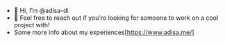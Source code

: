 - 👋 Hi, I’m @adisa-di
- 💞️ Feel free to reach out if you're looking for someone to work on a cool project with!
- Some more info about my experiences[https://www.adisa.me/]

<!---
adisa-di/adisa-di is a ✨ special ✨ repository because its `README.md` (this file) appears on your GitHub profile.
You can click the Preview link to take a look at your changes.
--->
